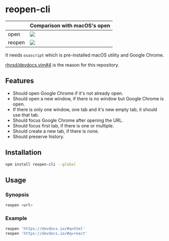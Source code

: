 # reopen-cli

|        | Comparison with macOS's open         |
|--------|--------------------------------------|
| open   | ![](https://i.imgur.com/frcd25E.gif) |
| reopen | ![](https://i.imgur.com/PgMxiUH.gif) |

It needs `osascript` which is pre-installed macOS utility and Google Chrome.

[rhysd/devdocs.vim#4](https://github.com/rhysd/devdocs.vim/issues/4) is the reason for this repository.

## Features

- Should open Google Chrome if it's not already open.
- Should open a new window, if there is no window but Google Chrome is open.
- If there is only one window, one tab and it's new empty tab, it should use that tab.
- Should focus Google Chrome after opening the URL.
- Should focus first tab, if there is one or multiple.
- Should create a new tab, if there is none.
- Should preserve history.

## Installation

```sh
npm install reopen-cli --global
```

## Usage

### Synopsis

```sh
reopen <url>
```

### Example

```sh
reopen 'https://devdocs.io/#q=html'
reopen 'https://devdocs.io/#q=react'
```
